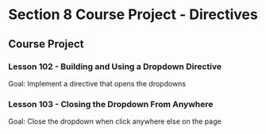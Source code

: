 # Section 8 Course Project - Directives

## Course Project

### Lesson 102 - Building and Using a Dropdown Directive

Goal: Implement a directive that opens the dropdowns

### Lesson 103 - Closing the Dropdown From Anywhere

Goal: Close the dropdown when click anywhere else on the page
